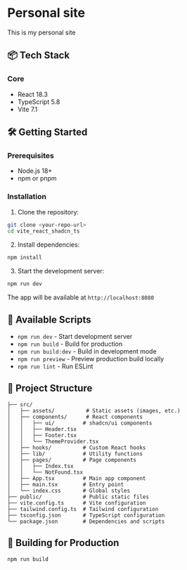 # Personal site
This is my personal site

## 📦 Tech Stack

### Core
- React 18.3
- TypeScript 5.8
- Vite 7.1

## 🛠️ Getting Started

### Prerequisites

- Node.js 18+ 
- npm or pnpm

### Installation

1. Clone the repository:
```bash
git clone <your-repo-url>
cd vite_react_shadcn_ts
```

2. Install dependencies:
```bash
npm install
```

3. Start the development server:
```bash
npm run dev
```

The app will be available at `http://localhost:8080`

## 📜 Available Scripts

- `npm run dev` - Start development server
- `npm run build` - Build for production
- `npm run build:dev` - Build in development mode
- `npm run preview` - Preview production build locally
- `npm run lint` - Run ESLint

## 📁 Project Structure

```
├── src/
│   ├── assets/          # Static assets (images, etc.)
│   ├── components/      # React components
│   │   ├── ui/         # shadcn/ui components
│   │   ├── Header.tsx
│   │   ├── Footer.tsx
│   │   └── ThemeProvider.tsx
│   ├── hooks/          # Custom React hooks
│   ├── lib/            # Utility functions
│   ├── pages/          # Page components
│   │   ├── Index.tsx
│   │   └── NotFound.tsx
│   ├── App.tsx         # Main app component
│   ├── main.tsx        # Entry point
│   └── index.css       # Global styles
├── public/             # Public static files
├── vite.config.ts      # Vite configuration
├── tailwind.config.ts  # Tailwind configuration
├── tsconfig.json       # TypeScript configuration
└── package.json        # Dependencies and scripts
```


## 🚀 Building for Production

```bash
npm run build
```


